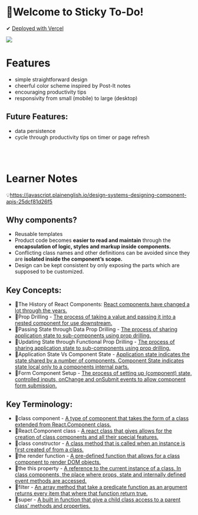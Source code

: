 # 📝Welcome to Sticky To-Do!

✔ [Deployed with Vercel](https://sticky-todo.vercel.app/)

[<img src="https://media-exp1.licdn.com/dms/image/C4D2DAQEWqILn5OiPMw/profile-treasury-image-shrink_1920_1920/0/1636491152368?e=1636664400&v=beta&t=UiM-7Ejyq3gXSHEO6SHwpz6E40ViA8Lzm3P7q7Mxg94" />](https://sticky-todo.vercel.app/)


# Features

- simple straightforward design
- cheerful color scheme inspired by Post-It notes
- encouraging productivity tips
- responsivity from small (mobile) to large (desktop)

## Future Features:

- data persistence
- cycle through productivity tips on timer or page refresh

<br><br>

# Learner Notes
💡https://javascript.plainenglish.io/design-systems-designing-component-apis-25dcf81d26f5

## Why components?
* Reusable templates 
* Product code becomes **easier to read and maintain** through the **encapsulation of logic, styles and markup inside components.**
* Conflicting class names and other definitions can be avoided since they are **isolated inside the component’s scope.**
* Design can be kept consistent by only exposing the parts which are supposed to be customized.

## Key Concepts:
* 📝The History of React Components: [React components have changed a lot through the years.](https://www.youtube.com/watch?v=Kzeog8yTFaE)
* 📝Prop Drilling - [The process of taking a value and passing it into a nested component for use downstream.](https://kentcdodds.com/blog/prop-drilling)
* 📝Passing State through Data Prop Drilling - [The process of sharing application state to sub-components using prop drilling.](https://www.robinwieruch.de/react-pass-props-to-component#react-props-vs-state)
* 📝Updating State through Functional Prop Drilling - [The process of sharing application state to sub-components using prop drilling.](https://www.robinwieruch.de/react-pass-props-to-component#react-props-vs-state)
* 📝Application State Vs Component State - [Application state indicates the state shared by a number of components. Component State indicates state local only to a components internal parts.](https://teamtreehouse.com/community/what-is-the-difference-between-application-state-and-component-state-in-react)
* 📝Form Component Setup - [The process of setting up (component) state, controlled inputs, onChange and onSubmit events to allow component form submission.](https://reactjs.org/docs/forms.html)

## Key Terminology:
* 📝class component - [A type of component that takes the form of a class extended from React.Component class.](https://www.w3schools.com/react/react_components.asp)
* 📝React.Component class - [A react class that gives allows for the creation of class components and all their special features.](https://reactjs.org/docs/react-component.html)
* 📝class constructor - [A class method that is called when an instance is first created of from a class.](https://developer.mozilla.org/en-US/docs/Web/JavaScript/Reference/Classes/constructor)
* 📝the render function - [A pre-defined function that allows for a class component to render DOM objects.](https://reactjs.org/docs/components-and-props.html)
* 📝the this property - [A reference to the current instance of a class. In class components, the place where props, state and internally defined event methods are accessed.](https://www.w3schools.com/js/js_this.asp)
* 📝filter - [An array method that take a predicate function as an argument returns every item that where that function return true.](https://www.w3schools.com/jsref/jsref_filter.asp)
* 📝super - [A built in function that give a child class access to a parent class' methods and properties.](https://developer.mozilla.org/en-US/docs/Web/JavaScript/Reference/Operators/super)

<!--

## Links
* 🎥 GP https://youtu.be/sYzxvWZqVMA
* 📝 MP https://github.com/nora-exe/web-module-project-class-components/tree/nora-corser

# Readme: React-Todo

We're going to practice building a stateful class component with this project. Even though hooks are gaining popularity among react developers, class components are going to be around for a long time. It's imperative that you get use to class components, and feel comfortable working with class components since you'll most likely need to work with them if you are hired to work on a React app.

## Introduction

- Your job is to write the components to complete the Todo List application.
- Your todo list should be fully functional and you should design it however you'd like. Feel free to get creative here. I have supplied a gif for you to see what the MVP functionality is.

![Todo App MVP](todo.gif)

- Your todo data should be an array of objects that look a lot like this:

```js
[
  {
    task: 'Organize Garage',
    id: 1528817077286,
    completed: false
  },
  {
    task: 'Bake Cookies',
    id: 1528817084358,
    completed: false
  }
];
```

- The `task` field is the todo title that will be shown to the user.
- The `completed` field should default to `false` and will be the field that we toggle when we complete a todo.
- The `id` field is a unique `Time Stamp` that will be assigned by `Date.now()`.

## Instructions

### Task 1: Project Set Up

- [ ] Create a forked copy of this project.
- [ ] Clone your OWN version of the repository in your terminal
- [ ] Create a new branch: git checkout -b `<firstName-lastName>`.
- [ ] Implement the project on your newly created `<firstName-lastName>` branch, committing changes regularly.
- [ ] Push commits: git push origin `<firstName-lastName>`.

Follow these steps for completing your project.

- [ ] Submit a Pull-Request to merge <firstName-lastName> Branch into main (student's Repository). **Please don't merge your own pull request**
- [ ] From the home page of your repo, make sure you have your branch selected
- [ ] Copy the URL and paste it into Canvas

### Task 2: MVP

- **Don't focus on styling yet**. We want you to worry about function over form today.
- Your todo list should display a list of todos, an input field, a submit button, and a clear all button.
- Be sure to use the given files for building out these components.
- `<App />` will hold all the data needed for this project. It will also be the container for your Todo Components.
  - All of your application data will be stored here on `<App />`.
  - All of your `handler` functions should live here on `<App />`.
- `<TodoList />` receives your Todos array and iterates over the list generating a new `<Todo />` for each element in the array.
- `<Todo />` is a component that takes in the `todo` data and displays the task to the screen.
- `<TodoForm>` will hold your input field and your `Add Todo` and `Clear Completed` buttons.
  - Your input field should take in user input, and allow a user to press `Enter` or click on the `Submit Button` to add a todo to your list.
  - Once a todo is submitted, the Todo List should re-render and show the added todo.

---

- Add the functionality to toggle your todo's completed flag from `false` to `true`.
  - Once a todo is completed, be sure to demonstrate to the user that the todo is completed by adding a line-through style property if the completed flag is true.
- Add the ability to remove any todos that you have completed. `.filter` will be your best friend here. When a user clicks on the `Clear Completed` button call your handler function that will filter out any todos that have the completed flag toggled to `true`.
- **Now is the time to style** Take your time to make this an app that you can be proud of.

### Task 3: Stretch Problems

- **Persist your data** in `window.localStorage()` hint: you may have to pass your data to a stringifier to get it to live inside the `localStorage()` of the browser. This will cause it to persist past the page refresh.

- **Search Functionality** Add a input bar that allows you to search through your tasks and only show the ones that match the search input.

- **Hosting** Create a [Netlify Account](https://www.netlify.com/) and follow the tutorial on how to host your shiny new todo app on the world wide web.

## Submission Format

- [ ] Submit a Pull-Request to merge `<firstName-lastName>` Branch into `main` (student's  Repo). **Please don't merge your own pull request**
- [ ] From the home page of your repo, make sure you have your branch selected
- [ ] Copy the URL and paste it into Canvas to submit your assignment

-->

